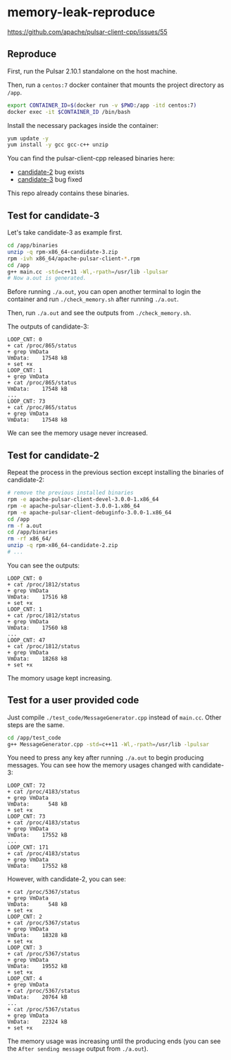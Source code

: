 # memory-leak-reproduce

https://github.com/apache/pulsar-client-cpp/issues/55

## Reproduce

First, run the Pulsar 2.10.1 standalone on the host machine.

Then, run a `centos:7` docker container that mounts the project directory as `/app`.

```bash
export CONTAINER_ID=$(docker run -v $PWD:/app -itd centos:7)
docker exec -it $CONTAINER_ID /bin/bash
```

Install the necessary packages inside the container:

```bash
yum update -y
yum install -y gcc gcc-c++ unzip
```

You can find the pulsar-client-cpp released binaries here:
- [candidate-2](https://github.com/apache/pulsar-client-cpp/actions/runs/3238183311) bug exists
- [candidate-3](https://github.com/apache/pulsar-client-cpp/actions/runs/3294743638) bug fixed

This repo already contains these binaries.

## Test for candidate-3

Let's take candidate-3 as example first.

```bash
cd /app/binaries
unzip -q rpm-x86_64-candidate-3.zip
rpm -ivh x86_64/apache-pulsar-client-*.rpm
cd /app
g++ main.cc -std=c++11 -Wl,-rpath=/usr/lib -lpulsar
# Now a.out is generated.
```

Before running `./a.out`, you can open another terminal to login the container and run `./check_memory.sh` after running `./a.out`.

Then, run `./a.out` and see the outputs from `./check_memory.sh`.

The outputs of candidate-3:

```
LOOP_CNT: 0
+ cat /proc/865/status
+ grep VmData
VmData:    17548 kB
+ set +x
LOOP_CNT: 1
+ grep VmData
+ cat /proc/865/status
VmData:    17548 kB
...
LOOP_CNT: 73
+ cat /proc/865/status
+ grep VmData
VmData:    17548 kB
```

We can see the memory usage never increased.

## Test for candidate-2

Repeat the process in the previous section except installing the binaries of candidate-2:

```bash
# remove the previous installed binaries
rpm -e apache-pulsar-client-devel-3.0.0-1.x86_64
rpm -e apache-pulsar-client-3.0.0-1.x86_64
rpm -e apache-pulsar-client-debuginfo-3.0.0-1.x86_64
cd /app
rm -f a.out
cd /app/binaries
rm -rf x86_64/
unzip -q rpm-x86_64-candidate-2.zip
# ...
```

You can see the outputs:

```
LOOP_CNT: 0
+ cat /proc/1812/status
+ grep VmData
VmData:    17516 kB
+ set +x
LOOP_CNT: 1
+ cat /proc/1812/status
+ grep VmData
VmData:    17560 kB
...
LOOP_CNT: 47
+ cat /proc/1812/status
+ grep VmData
VmData:    18268 kB
+ set +x
```

The momory usage kept increasing.

## Test for a user provided code

Just compile `./test_code/MessageGenerator.cpp` instead of `main.cc`. Other steps are the same.

```bash
cd /app/test_code
g++ MessageGenerator.cpp -std=c++11 -Wl,-rpath=/usr/lib -lpulsar
```

You need to press any key after running `./a.out` to begin producing messages. You can see how the memory usages changed with candidate-3:

```
LOOP_CNT: 72
+ cat /proc/4183/status
+ grep VmData
VmData:      548 kB
+ set +x
LOOP_CNT: 73
+ cat /proc/4183/status
+ grep VmData
VmData:    17552 kB
...
LOOP_CNT: 171
+ cat /proc/4183/status
+ grep VmData
VmData:    17552 kB
```

However, with candidate-2, you can see:

```
+ cat /proc/5367/status
+ grep VmData
VmData:      548 kB
+ set +x
LOOP_CNT: 2
+ cat /proc/5367/status
+ grep VmData
VmData:    18328 kB
+ set +x
LOOP_CNT: 3
+ cat /proc/5367/status
+ grep VmData
VmData:    19552 kB
+ set +x
LOOP_CNT: 4
+ grep VmData
+ cat /proc/5367/status
VmData:    20764 kB
...
+ cat /proc/5367/status
+ grep VmData
VmData:    22324 kB
+ set +x
```

The memory usage was increasing until the producing ends (you can see the `After sending message` output from `./a.out`).

